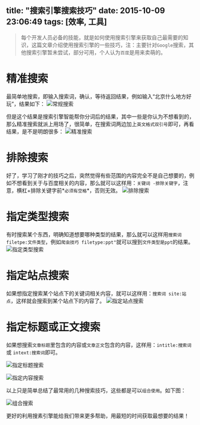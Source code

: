 title: "搜索引擎搜索技巧"
date: 2015-10-09 23:06:49
tags: [效率, 工具]
---

> 每个开发人员必备的技能，就是如何使用搜索引擎来获取自己最需要的知识，这篇文章介绍使用搜索引擎的一些技巧，注：主要针对`Google`搜索，其他搜索引擎暂未尝试，部分可用，个人认为`百度`是用来卖萌的。


# 精准搜索

最简单地搜索，即输入搜索词，确认，等待返回结果，例如输入“北京什么地方好玩”，结果如下：
![常规搜索](https://kaito-blog-1253469779.cos.ap-beijing.myqcloud.com/nomal-search.png "常规搜索")

但是这个结果是搜索引擎智能帮你分词后的结果，其中一些是你认为不想看到的，那么精准搜索就派上用场了，很简单，在搜索词两边加上`英文格式双引号`即可，再看结果，是不是明朗很多：
![精准搜索](https://kaito-blog-1253469779.cos.ap-beijing.myqcloud.com/accurate-search.png "精准搜索")


# 排除搜索

好了，学习了刚才的技巧之后，突然觉得有些范围的内容完全不是自己想要的，例如不想看到关于与百度相关的内容，那么就可以这样用：`关键词 -排除关键字`，注意，横杠+排除关键字前*`必须有空格`*，否则无效。
![排除搜索](https://kaito-blog-1253469779.cos.ap-beijing.myqcloud.com/opposite-search.png "排除搜索")

<!-- more -->

# 指定类型搜索

有时搜索某个东西，明确知道想要哪种类型的结果，那么就可以这样用`搜索词 filetpe:文件类型`，例如`爬虫技巧 filetype:ppt"`就可以搜到`文件类型是ppt`的结果。
![指定类型搜索](https://kaito-blog-1253469779.cos.ap-beijing.myqcloud.com/filetype-search.png "指定类型搜索")

# 指定站点搜索

如果想指定搜索某个站点下的关键词相关内容，就可以这样用：`搜索词 site:站点`，这样就会搜索到某个站点下的内容了。
![指定站点搜索](https://kaito-blog-1253469779.cos.ap-beijing.myqcloud.com/site-search.png "指定站点搜索")

# 指定标题或正文搜索

如果想搜索`文章标题`里包含的内容或`文章正文`包含的内容，这样用：`intitle:搜索词` 或 `intext:搜索词`即可。

![指定标题搜索](https://kaito-blog-1253469779.cos.ap-beijing.myqcloud.com/search-in-title.png "指定标题搜索")

![指定内容搜索](https://kaito-blog-1253469779.cos.ap-beijing.myqcloud.com/search-in-text.png "指定内容搜索")

以上只是简单总结了最常用的几种搜索技巧，这些都是可以`组合使用`。如下图：

![组合搜索](https://kaito-blog-1253469779.cos.ap-beijing.myqcloud.com/group-search.png "组合搜索")

更好的利用搜素引擎能给我们带来更多帮助，用最短的时间获取最想要的结果！








